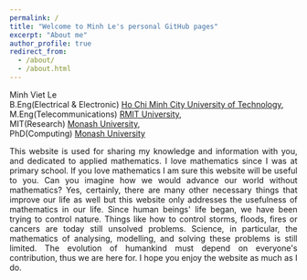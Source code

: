 ```yaml
---
permalink: /
title: "Welcome to Minh Le's personal GitHub pages"
excerpt: "About me"
author_profile: true
redirect_from: 
  - /about/
  - /about.html
---
```


Minh Viet Le <br />
B.Eng(Electrical & Electronic) [Ho Chi Minh City University of Technology](https://www.hcmut.edu.vn/), <br />
M.Eng(Telecommunications) [RMIT University](https://rmit.edu.au), <br />
MIT(Research) [Monash University](https://monash.edu.au), <br />
PhD(Computing) [Monash University](https://monash.edu.au) <br />

<p style="text-align: justify;">This website is used for sharing my knowledge and information with you, and dedicated to applied mathematics. I love mathematics since I was at primary school. If you love mathematics I am sure this website will be useful to you. Can you imagine how we would advance our world without mathematics? Yes, certainly, there are many other necessary things that improve our life as well but this website only addresses the usefulness of mathematics in our life. Since human beings' life began, we have been trying to control nature. Things like how to control storms, floods, fires or cancers are today still unsolved problems. Science, in particular, the mathematics of analysing, modelling, and solving these problems is still limited. The evolution of humankind must depend on everyone's contribution, thus we are here for. I hope you enjoy the website as much as I do.</p> 
